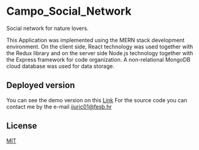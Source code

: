 # Campo_Social_Network
Social network for nature lovers.

This Application was implemented using the MERN stack development environment. On the client side, React technology was used together with the Redux library and on the server side Node.js technology together with the Express framework for code organization. A non-relational MongoDB cloud database was used for data storage.

## Deployed version

You can see the demo version on this [Link](https://mystifying-mestorf-c26d0b.netlify.app/)
For the source code you can contact me by the e-mail ijuric01@fesb.hr

## License

[MIT](https://choosealicense.com/licenses/mit/)
